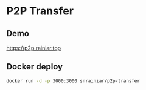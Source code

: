 # P2P Transfer

## Demo

<https://p2p.rainiar.top>

## Docker deploy

```bash
docker run -d -p 3000:3000 snrainiar/p2p-transfer
```
